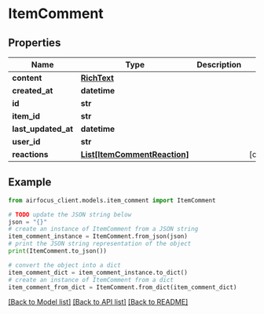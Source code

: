 # ItemComment


## Properties

Name | Type | Description | Notes
------------ | ------------- | ------------- | -------------
**content** | [**RichText**](RichText.md) |  | 
**created_at** | **datetime** |  | 
**id** | **str** |  | 
**item_id** | **str** |  | 
**last_updated_at** | **datetime** |  | 
**user_id** | **str** |  | 
**reactions** | [**List[ItemCommentReaction]**](ItemCommentReaction.md) |  | [optional] 

## Example

```python
from airfocus_client.models.item_comment import ItemComment

# TODO update the JSON string below
json = "{}"
# create an instance of ItemComment from a JSON string
item_comment_instance = ItemComment.from_json(json)
# print the JSON string representation of the object
print(ItemComment.to_json())

# convert the object into a dict
item_comment_dict = item_comment_instance.to_dict()
# create an instance of ItemComment from a dict
item_comment_from_dict = ItemComment.from_dict(item_comment_dict)
```
[[Back to Model list]](../README.md#documentation-for-models) [[Back to API list]](../README.md#documentation-for-api-endpoints) [[Back to README]](../README.md)


